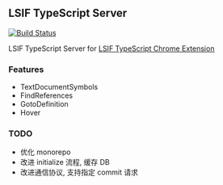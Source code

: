 ## LSIF TypeScript Server

[![Build Status](https://travis-ci.org/Aaaaash/lsif-typescript-server.svg?branch=master)](https://travis-ci.org/Aaaaash/lsif-typescript-server)

LSIF TypeScript Server for [LSIF TypeScript Chrome Extension](https://github.com/Aaaaash/lsif-typescript-chrome-extension)

### Features

- TextDocumentSymbols
- FindReferences
- GotoDefinition
- Hover

### TODO

- 优化 monorepo
- 改进 initialize 流程, 缓存 DB
- 改进通信协议, 支持指定 commit 请求
